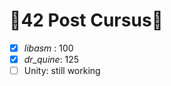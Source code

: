 <h1 text-align = 'center'>🏴42 Post Cursus🏴</h1>

- [x] *libasm* : 100 
- [x] *dr_quine*: 125
- [ ] Unity: still working 
